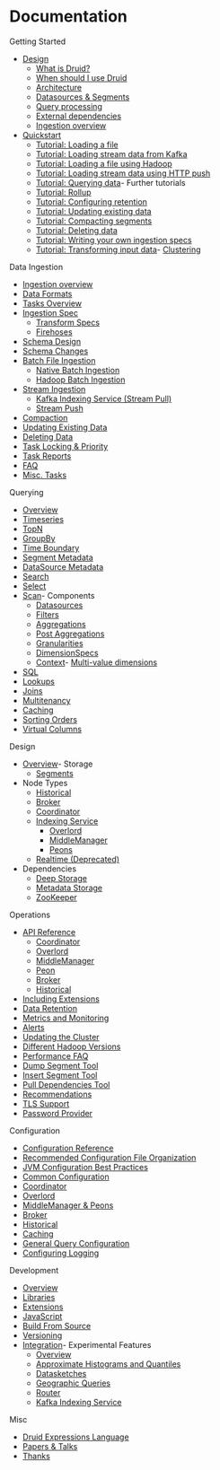 # Documentation

Getting Started

- [Design](http://druid.io/docs/latest/design/index.html)
  - [What is Druid?](http://druid.io/docs/latest/design/index.html#what-is-druid)
  - [When should I use Druid](http://druid.io/docs/latest/design/index.html#when-to-use-druid)
  - [Architecture](http://druid.io/docs/latest/design/index.html#architecture)
  - [Datasources & Segments](http://druid.io/docs/latest/design/index.html#datasources-and-segments)
  - [Query processing](http://druid.io/docs/latest/design/index.html#query-processing)
  - [External dependencies](http://druid.io/docs/latest/design/index.html#external-dependencies)
  - [Ingestion overview](http://druid.io/docs/latest/ingestion/index.html)
- [Quickstart](http://druid.io/docs/latest/tutorials/index.html)
  - [Tutorial: Loading a file](http://druid.io/docs/latest/tutorials/tutorial-batch.html)
  - [Tutorial: Loading stream data from Kafka](http://druid.io/docs/latest/tutorials/tutorial-kafka.html)
  - [Tutorial: Loading a file using Hadoop](http://druid.io/docs/latest/tutorials/tutorial-batch-hadoop.html)
  - [Tutorial: Loading stream data using HTTP push](http://druid.io/docs/latest/tutorials/tutorial-tranquility.html)
  - [Tutorial: Querying data](http://druid.io/docs/latest/tutorials/tutorial-query.html)- Further tutorials
  - [Tutorial: Rollup](http://druid.io/docs/latest/tutorials/tutorial-rollup.html)
  - [Tutorial: Configuring retention](http://druid.io/docs/latest/tutorials/tutorial-retention.html)
  - [Tutorial: Updating existing data](http://druid.io/docs/latest/tutorials/tutorial-update-data.html)
  - [Tutorial: Compacting segments](http://druid.io/docs/latest/tutorials/tutorial-compaction.html)
  - [Tutorial: Deleting data](http://druid.io/docs/latest/tutorials/tutorial-delete-data.html)
  - [Tutorial: Writing your own ingestion specs](http://druid.io/docs/latest/tutorials/tutorial-ingestion-spec.html)
  - [Tutorial: Transforming input data](http://druid.io/docs/latest/tutorials/tutorial-transform-spec.html)- [Clustering](http://druid.io/docs/latest/tutorials/cluster.html)

Data Ingestion

- [Ingestion overview](http://druid.io/docs/latest/ingestion/index.html)
- [Data Formats](http://druid.io/docs/latest/ingestion/data-formats.html)
- [Tasks Overview](http://druid.io/docs/latest/ingestion/tasks.html)
- [Ingestion Spec](http://druid.io/docs/latest/ingestion/ingestion-spec.html)
  - [Transform Specs](http://druid.io/docs/latest/ingestion/transform-spec.html)
  - [Firehoses](http://druid.io/docs/latest/ingestion/firehose.html)
- [Schema Design](http://druid.io/docs/latest/ingestion/schema-design.html)
- [Schema Changes](http://druid.io/docs/latest/ingestion/schema-changes.html)
- [Batch File Ingestion](http://druid.io/docs/latest/ingestion/batch-ingestion.html)
  - [Native Batch Ingestion](http://druid.io/docs/latest/ingestion/native_tasks.html)
  - [Hadoop Batch Ingestion](http://druid.io/docs/latest/ingestion/hadoop.html)
- [Stream Ingestion](http://druid.io/docs/latest/ingestion/stream-ingestion.html)
  - [Kafka Indexing Service (Stream Pull)](http://druid.io/docs/latest/development/extensions-core/kafka-ingestion.html)
  - [Stream Push](http://druid.io/docs/latest/ingestion/stream-push.html)
- [Compaction](http://druid.io/docs/latest/ingestion/compaction.html)
- [Updating Existing Data](http://druid.io/docs/latest/ingestion/update-existing-data.html)
- [Deleting Data](http://druid.io/docs/latest/ingestion/delete-data.html)
- [Task Locking & Priority](http://druid.io/docs/latest/ingestion/locking-and-priority.html)
- [Task Reports](http://druid.io/docs/latest/ingestion/reports.html)
- [FAQ](http://druid.io/docs/latest/ingestion/faq.html)
- [Misc. Tasks](http://druid.io/docs/latest/ingestion/misc-tasks.html)

Querying

- [Overview](http://druid.io/docs/latest/querying/querying.html)
- [Timeseries](http://druid.io/docs/latest/querying/timeseriesquery.html)
- [TopN](http://druid.io/docs/latest/querying/topnquery.html)
- [GroupBy](http://druid.io/docs/latest/querying/groupbyquery.html)
- [Time Boundary](http://druid.io/docs/latest/querying/timeboundaryquery.html)
- [Segment Metadata](http://druid.io/docs/latest/querying/segmentmetadataquery.html)
- [DataSource Metadata](http://druid.io/docs/latest/querying/datasourcemetadataquery.html)
- [Search](http://druid.io/docs/latest/querying/searchquery.html)
- [Select](http://druid.io/docs/latest/querying/select-query.html)
- [Scan](http://druid.io/docs/latest/querying/scan-query.html)- Components
  - [Datasources](http://druid.io/docs/latest/querying/datasource.html)
  - [Filters](http://druid.io/docs/latest/querying/filters.html)
  - [Aggregations](http://druid.io/docs/latest/querying/aggregations.html)
  - [Post Aggregations](http://druid.io/docs/latest/querying/post-aggregations.html)
  - [Granularities](http://druid.io/docs/latest/querying/granularities.html)
  - [DimensionSpecs](http://druid.io/docs/latest/querying/dimensionspecs.html)
  - [Context](http://druid.io/docs/latest/querying/query-context.html)- [Multi-value dimensions](http://druid.io/docs/latest/querying/multi-value-dimensions.html)
- [SQL](http://druid.io/docs/latest/querying/sql.html)
- [Lookups](http://druid.io/docs/latest/querying/lookups.html)
- [Joins](http://druid.io/docs/latest/querying/joins.html)
- [Multitenancy](http://druid.io/docs/latest/querying/multitenancy.html)
- [Caching](http://druid.io/docs/latest/querying/caching.html)
- [Sorting Orders](http://druid.io/docs/latest/querying/sorting-orders.html)
- [Virtual Columns](http://druid.io/docs/latest/querying/virtual-columns.html)

Design

- [Overview](http://druid.io/docs/latest/design/index.html)- Storage
  - [Segments](http://druid.io/docs/latest/design/segments.html)
- Node Types
  - [Historical](http://druid.io/docs/latest/design/historical.html)
  - [Broker](http://druid.io/docs/latest/design/broker.html)
  - [Coordinator](http://druid.io/docs/latest/design/coordinator.html)
  - [Indexing Service](http://druid.io/docs/latest/design/indexing-service.html)
    - [Overlord](http://druid.io/docs/latest/design/overlord.html)
    - [MiddleManager](http://druid.io/docs/latest/design/middlemanager.html)
    - [Peons](http://druid.io/docs/latest/design/peons.html)
  - [Realtime (Deprecated)](http://druid.io/docs/latest/design/realtime.html)
- Dependencies
  - [Deep Storage](http://druid.io/docs/latest/dependencies/deep-storage.html)
  - [Metadata Storage](http://druid.io/docs/latest/dependencies/metadata-storage.html)
  - [ZooKeeper](http://druid.io/docs/latest/dependencies/zookeeper.html)

Operations

- [API Reference](http://druid.io/docs/latest/operations/api-reference.html)
  - [Coordinator](http://druid.io/docs/latest/operations/api-reference.html#coordinator)
  - [Overlord](http://druid.io/docs/latest/operations/api-reference.html#overlord)
  - [MiddleManager](http://druid.io/docs/latest/operations/api-reference.html#middlemanager)
  - [Peon](http://druid.io/docs/latest/operations/api-reference.html#peon)
  - [Broker](http://druid.io/docs/latest/operations/api-reference.html#broker)
  - [Historical](http://druid.io/docs/latest/operations/api-reference.html#historical)
- [Including Extensions](http://druid.io/docs/latest/operations/including-extensions.html)
- [Data Retention](http://druid.io/docs/latest/operations/rule-configuration.html)
- [Metrics and Monitoring](http://druid.io/docs/latest/operations/metrics.html)
- [Alerts](http://druid.io/docs/latest/operations/alerts.html)
- [Updating the Cluster](http://druid.io/docs/latest/operations/rolling-updates.html)
- [Different Hadoop Versions](http://druid.io/docs/latest/operations/other-hadoop.html)
- [Performance FAQ](http://druid.io/docs/latest/operations/performance-faq.html)
- [Dump Segment Tool](http://druid.io/docs/latest/operations/dump-segment.html)
- [Insert Segment Tool](http://druid.io/docs/latest/operations/insert-segment-to-db.html)
- [Pull Dependencies Tool](http://druid.io/docs/latest/operations/pull-deps.html)
- [Recommendations](http://druid.io/docs/latest/operations/recommendations.html)
- [TLS Support](http://druid.io/docs/latest/operations/tls-support.html)
- [Password Provider](http://druid.io/docs/latest/operations/password-provider.html)

Configuration

- [Configuration Reference](http://druid.io/docs/latest/configuration/index.html)
- [Recommended Configuration File Organization](http://druid.io/docs/latest/configuration/index.html#recommended-configuration-file-organization)
- [JVM Configuration Best Practices](http://druid.io/docs/latest/configuration/index.html#jvm-configuration-best-practices)
- [Common Configuration](http://druid.io/docs/latest/configuration/index.html#common-configurations)
- [Coordinator](http://druid.io/docs/latest/configuration/index.html#coordinator)
- [Overlord](http://druid.io/docs/latest/configuration/index.html#overlord)
- [MiddleManager & Peons](http://druid.io/docs/latest/configuration/index.html#middle-manager-and-peons)
- [Broker](http://druid.io/docs/latest/configuration/index.html#broker)
- [Historical](http://druid.io/docs/latest/configuration/index.html#historical)
- [Caching](http://druid.io/docs/latest/configuration/index.html#cache-configuration)
- [General Query Configuration](http://druid.io/docs/latest/configuration/index.html#general-query-configuration)
- [Configuring Logging](http://druid.io/docs/latest/configuration/logging.html)

Development

- [Overview](http://druid.io/docs/latest/development/overview.html)
- [Libraries](http://druid.io/docs/latest/development/libraries.html)
- [Extensions](http://druid.io/docs/latest/development/extensions.html)
- [JavaScript](http://druid.io/docs/latest/development/javascript.html)
- [Build From Source](http://druid.io/docs/latest/development/build.html)
- [Versioning](http://druid.io/docs/latest/development/versioning.html)
- [Integration](http://druid.io/docs/latest/development/integrating-druid-with-other-technologies.html)- Experimental Features
  - [Overview](http://druid.io/docs/latest/development/experimental.html)
  - [Approximate Histograms and Quantiles](http://druid.io/docs/latest/development/extensions-core/approximate-histograms.html)
  - [Datasketches](http://druid.io/docs/latest/development/extensions-core/datasketches-extension.html)
  - [Geographic Queries](http://druid.io/docs/latest/development/geo.html)
  - [Router](http://druid.io/docs/latest/development/router.html)
  - [Kafka Indexing Service](http://druid.io/docs/latest/development/extensions-core/kafka-ingestion.html)

Misc

- [Druid Expressions Language](http://druid.io/docs/latest/misc/math-expr.html)
- [Papers & Talks](http://druid.io/docs/latest/misc/papers-and-talks.html)
- [Thanks](http://druid.io/thanks.html)
